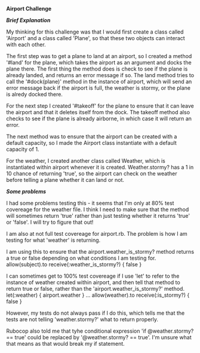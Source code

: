 **Airport Challenge**

***Brief Explanation***

My thinking for this challenge was that I would first create a class called 'Airport' and a class called 'Plane', so that these two objects can interact with each other.

The first step was to get a plane to land at an airport, so I created a method '#land' for the plane, which takes the airport as an argument and docks the plane there. The first thing the method does is check to see if the plane is already landed, and returns an error message if so. The land method tries to call the '#dock(plane)' method in the instance of airport, which will send an error message back if the airport is full, the weather is stormy, or the plane is alredy docked there.

For the next step I created '#takeoff' for the plane to ensure that it can leave the airport and that it deletes itself from the dock. The takeoff method also checks to see if the plane is already airborne, in which case it will return an error.

The next method was to ensure that the airport can be created with a default capacity, so I made the Airport class instantiate with a default capacity of 1.

For the weather, I created another class called Weather, which is instantiated within airport whenever it is created. Weather.stormy? has a 1 in 10 chance of returning 'true', so the airport can check on the weather before telling a plane whether it can land or not.

***Some problems***

I had some problems testing this - it seems that I'm only at 80% test covereage for the weather file. I think I need to make sure that the method will sometimes return 'true' rather than just testing whether it returns 'true' or 'false'. I will try to figure that out!

I am also at not full test covereage for airport.rb. The problem is how I am testing for what 'weather' is returning.

I am using this to ensure that the airport.weather_is_stormy? method returns a true or false depending on what conditions I am testing for.
  allow(subject).to receive(:weather_is_stormy?) { false }

I can sometimes get to 100% test covereage if I use 'let' to refer to the instance of weather created within airport, and then tell that method to return true or false, rather than the 'airport.weather_is_stormy?' method.
  let(:weather) { airport.weather }
  ...
  allow(weather).to receive(:is_stormy?) { false }

However, my tests do not always pass if I do this, which tells me that the tests are not telling 'weather.stormy?' what to return properly.



Rubocop also told me that tyhe conditional expression 'if @weather.stormy? == true' could be replaced by '@weather.stormy? == true'. I'm unsure what that means as that would break my if statement.






